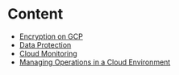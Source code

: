 # Content
- [Encryption on GCP](./encryption.md)
- [Data Protection](./data-protection.md)
- [Cloud Monitoring](./cloud-monitoring.md)
- [Managing Operations in a Cloud Environment](./managing-ops.md)
